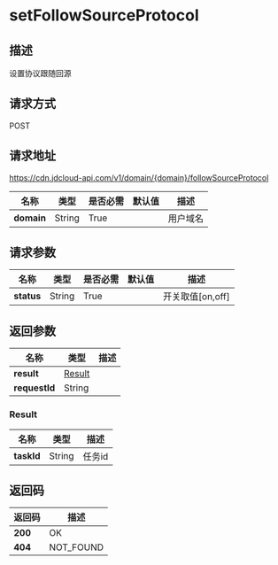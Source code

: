 # setFollowSourceProtocol


## 描述
设置协议跟随回源

## 请求方式
POST

## 请求地址
https://cdn.jdcloud-api.com/v1/domain/{domain}/followSourceProtocol

|名称|类型|是否必需|默认值|描述|
|---|---|---|---|---|
|**domain**|String|True| |用户域名|

## 请求参数
|名称|类型|是否必需|默认值|描述|
|---|---|---|---|---|
|**status**|String|True| |开关取值[on,off]|


## 返回参数
|名称|类型|描述|
|---|---|---|
|**result**|[Result](setfollowsourceprotocol#result)| |
|**requestId**|String| |

### <div id="result">Result</div>
|名称|类型|描述|
|---|---|---|
|**taskId**|String|任务id|

## 返回码
|返回码|描述|
|---|---|
|**200**|OK|
|**404**|NOT_FOUND|